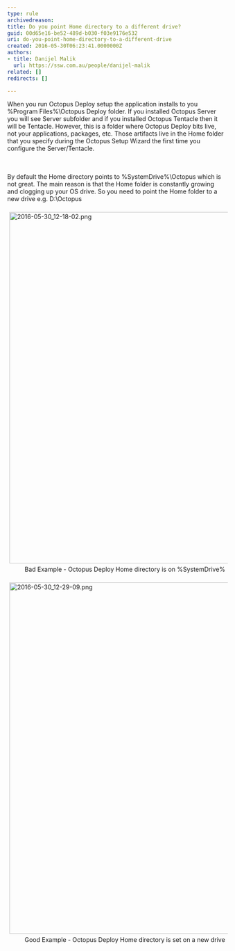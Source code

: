 ```yaml
---
type: rule
archivedreason: 
title: Do you point Home directory to a different drive?
guid: 00d65e16-be52-489d-b030-f03e9176e532
uri: do-you-point-home-directory-to-a-different-drive
created: 2016-05-30T06:23:41.0000000Z
authors:
- title: Danijel Malik
  url: https://ssw.com.au/people/danijel-malik
related: []
redirects: []

---
```



<p>​When you run Octopus Deploy setup the application installs to you %Program Files%\Octopus Deploy folder. If you installed Octopus Server you will see Server subfolder and if you installed Octopus Tentacle then it will be Tentacle. However, this is a folder where Octopus Deploy bits live, not your applications, packages, etc. Those artifacts live in the Home folder that you specify during the Octopus Setup Wizard the first time you configure the Server/Tentacle.​</p>
<br><excerpt class='endintro'></excerpt><br>
By default the Home directory points to %SystemDrive%\Octopus which is not great. The main reason is that the Home folder is constantly growing and clogging up your OS drive. So you need to point the Home folder to a new drive e.g. D&#58;\Octopus<div><br></div><div><img src="/SiteAssets/do-you-point-home-directory-in-octopus-deploy-to-different-drive/2016-05-30_12-18-02.png" alt="2016-05-30_12-18-02.png" style="margin&#58;5px;width&#58;808px;" /><br><div><dd class="ssw15-rteElement-FigureBad">​​Bad
Example - Octopus Deploy Home directory is on %SystemDrive%​</dd><div><br></div><div><img src="/SiteAssets/do-you-point-home-directory-in-octopus-deploy-to-different-drive/2016-05-30_12-29-09.png" alt="2016-05-30_12-29-09.png" style="margin&#58;5px;width&#58;808px;" /><br></div><dd class="ssw15-rteElement-FigureGood">​​​Good&#160;Example -&#160;Octopus
Deploy Home directory is set on a new drive​</dd></div></div>


